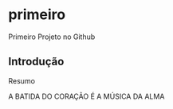 # primeiro
Primeiro Projeto no Github

## Introdução
Resumo

A BATIDA DO CORAÇÃO É A MÚSICA DA ALMA
